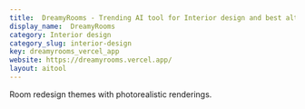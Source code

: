 ```yaml
---
title:  DreamyRooms - Trending AI tool for Interior design and best alternatives
display_name:  DreamyRooms
category: Interior design
category_slug: interior-design
key: dreamyrooms_vercel_app
website: https://dreamyrooms.vercel.app/
layout: aitool
---
```


Room redesign themes with photorealistic renderings.
